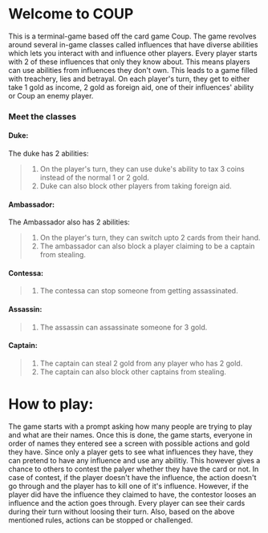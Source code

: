 # Welcome to COUP
This is a terminal-game based off the card game Coup. The game revolves around several in-game classes called influences that have diverse abilities which lets you interact with and influence other players. Every player starts with 2 of these influences that only they know about. This means players can use abilities from influences they don't own. This leads to a game filled with treachery, lies and betrayal.
On each player's turn, they get to either take 1 gold as income, 2 gold as foreign aid, one of their influences' ability or Coup an enemy player.

### Meet the classes

#### Duke:
The duke has 2 abilities:
> 1. On the player's turn, they can use duke's ability to tax 3 coins instead of the normal 1 or 2 gold.
> 2. Duke can also block other players from taking foreign aid.

#### Ambassador:
The Ambassador also has 2 abilities:
> 1. On the player's turn, they can switch upto 2 cards from their hand.
> 2. The ambassador can also block a player claiming to be a captain from stealing.

#### Contessa:
> 1. The contessa can stop someone from getting assassinated.

#### Assassin:
> 1. The assassin can assassinate someone for 3 gold.

#### Captain:
> 1. The captain can steal 2 gold from any player who has 2 gold.
> 2. The captain can also block other captains from stealing.


# How to play:
The game starts with a prompt asking how many people are trying to play and what are their names. Once this is done, the game starts, everyone in order of names they entered see a screen with possible actions and gold they have. Since only a player gets to see what influences they have, they can pretend to have any influence and use any abilitiy. This however gives a chance to others to contest the palyer whether they have the card or not. 
In case of contest, if the player doesn't have the influence, the action doesn't go through and the player has to kill one of it's influence. However, if the player did have the influence they claimed to have, the contestor looses an influence and the action goes through.
Every player can see their cards during their turn without loosing their turn.
Also, based on the above mentioned rules, actions can be stopped or challenged.
